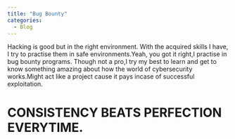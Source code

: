 ```yaml
---
title: "Bug Bounty"
categories:
  - Blog
---
```


Hacking is good but in the right environment. With the acquired skills I have, I try to practise them in safe environments.Yeah, you got it right,I practise in bug bounty programs. Though not a pro,I try my best to learn and get to know something amazing about how the world of cybersecurity works.Might act like a project cause it pays incase of successful exploitation.

# CONSISTENCY BEATS PERFECTION EVERYTIME.
